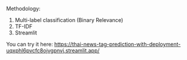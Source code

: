 Methodology:

1. Multi-label classification (Binary Relevance)
2. TF-IDF
3. Streamlit


You can try it here: https://thai-news-tag-prediction-with-deployment-uqxphl6pvcfc8ojvgpnvj.streamlit.app/
